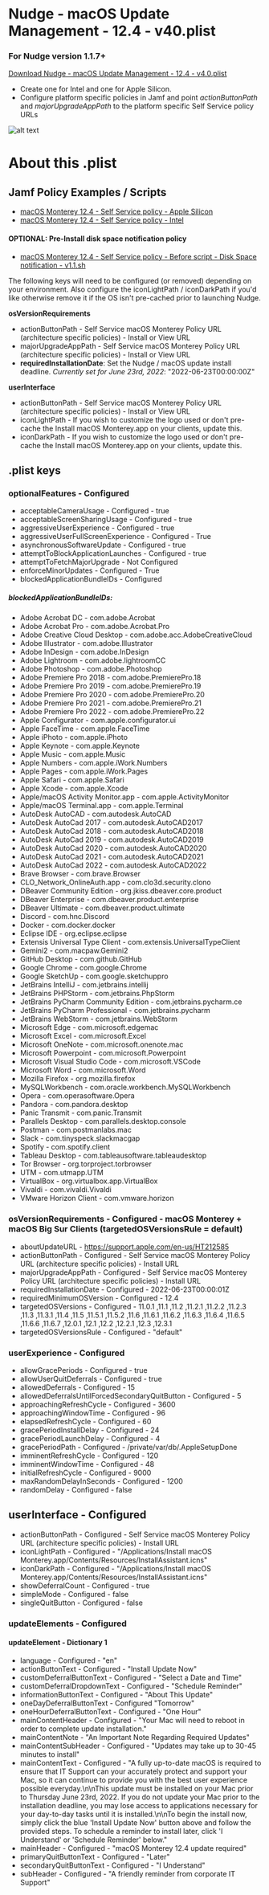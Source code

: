 # Nudge - macOS Update Management - 12.4 - v40.plist
### For Nudge version 1.1.7+

[Download Nudge - macOS Update Management - 12.4 - v4.0.plist](https://www.gregknackstedt.com/Jamf_things/Configuration%20Profiles/com.github.macadmins.nudge/12.4/Nudge%20-%20macOS%20Update%20Management%20-%2012.4%20-%20v4.0.plist) 
- Create one for Intel and one for Apple Silicon. 
- Configure platform specific policies in Jamf and point *actionButtonPath* and *majorUpgradeAppPath* to the platform specific Self Service policy URLs 

![alt text](https://www.gregknackstedt.com/Jamf_things/Configuration%20Profiles/com.github.macadmins.nudge/12.4/Nudge%20-%20macOS%20Update%20Management%20-%2012.4%20-%20v3.3.png)

# About this .plist

## Jamf Policy Examples / Scripts

- [macOS Monterey 12.4 - Self Service policy - Apple Silicon](https://www.gregknackstedt.com/Jamf_things/Configuration%20Profiles/com.github.macadmins.nudge/12.4/macOS%20Monterey%2012.4%20-%20Self%20Service%20policy%20-%20Apple%20Silicon%20-%20v1/)
- [macOS Monterey 12.4 - Self Service policy - Intel](https://www.gregknackstedt.com/Jamf_things/Configuration%20Profiles/com.github.macadmins.nudge/12.4/macOS%20Monterey%2012.4%20-%20Self%20Service%20policy%20-%20Intel%20-%20v1/)

#### OPTIONAL: Pre-Install disk space notification policy
- [macOS Monterey 12.4 - Self Service policy - Before script - Disk Space notification - v1.1.sh](https://www.gregknackstedt.com/Jamf_things/Configuration%20Profiles/com.github.macadmins.nudge/12.4/macOS%20Monterey%2012.4%20-%20Self%20Service%20policy%20-%20Before%20script%20-%20Disk%20Space%20notification%20-%20v1.1.sh)

The following keys will need to be configured (or removed) depending on your environment. Also configure the iconLightPath / iconDarkPath if you'd like otherwise remove it if the OS isn't pre-cached prior to launching Nudge.

**osVersionRequirements**
- actionButtonPath - Self Service macOS Monterey Policy URL (architecture specific policies) - Install or View URL
- majorUpgradeAppPath - Self Service macOS Monterey Policy URL (architecture specific policies) - Install or View URL
- **requiredInstallationDate**: Set the Nudge / macOS update install deadline. *Currently set for June 23rd, 2022*: "2022-06-23T00:00:00Z"

**userInterface**
- actionButtonPath - Self Service macOS Monterey Policy URL (architecture specific policies) - Install or View URL
- iconLightPath - If you wish to customize the logo used or don't pre-cache the Install macOS Monterey.app on your clients, update this.
- iconDarkPath - If you wish to customize the logo used or don't pre-cache the Install macOS Monterey.app on your clients, update this.

## .plist keys

### optionalFeatures - Configured
- acceptableCameraUsage - Configured - true
- acceptableScreenSharingUsage - Configured - true
- aggressiveUserExperience - Configured - true
- aggressiveUserFullScreenExperience - Configured - True
- asynchronousSoftwareUpdate - Configured - true
- attemptToBlockApplicationLaunches - Configured - true
- attemptToFetchMajorUpgrade - Not Configured
- enforceMinorUpdates - Configured - True
- blockedApplicationBundleIDs - Configured
##### blockedApplicationBundleIDs:
- Adobe Acrobat DC - com.adobe.Acrobat
- Adobe Acrobat Pro - com.adobe.Acrobat.Pro
- Adobe Creative Cloud Desktop - com.adobe.acc.AdobeCreativeCloud
- Adobe Illustrator - com.adobe.Illustrator
- Adobe InDesign - com.adobe.InDesign
- Adobe Lightroom - com.adobe.lightroomCC
- Adobe Photoshop - com.adobe.Photoshop
- Adobe Premiere Pro 2018 - com.adobe.PremierePro.18
- Adobe Premiere Pro 2019 - com.adobe.PremierePro.19
- Adobe Premiere Pro 2020 - com.adobe.PremierePro.20
- Adobe Premiere Pro 2021 - com.adobe.PremierePro.21
- Adobe Premiere Pro 2022 - com.adobe.PremierePro.22
- Apple Configurator - com.apple.configurator.ui
- Apple FaceTime - com.apple.FaceTime
- Apple iPhoto - com.apple.iPhoto
- Apple Keynote - com.apple.Keynote
- Apple Music - com.apple.Music
- Apple Numbers - com.apple.iWork.Numbers
- Apple Pages - com.apple.iWork.Pages
- Apple Safari - com.apple.Safari
- Apple Xcode - com.apple.Xcode
- Apple/macOS Activity Monitor.app - com.apple.ActivityMonitor
- Apple/macOS Terminal.app - com.apple.Terminal
- AutoDesk AutoCAD - com.autodesk.AutoCAD
- AutoDesk AutoCad 2017 - com.autodesk.AutoCAD2017
- AutoDesk AutoCad 2018 - com.autodesk.AutoCAD2018
- AutoDesk AutoCad 2019 - com.autodesk.AutoCAD2019
- AutoDesk AutoCad 2020 - com.autodesk.AutoCAD2020
- AutoDesk AutoCad 2021 - com.autodesk.AutoCAD2021
- AutoDesk AutoCad 2022 - com.autodesk.AutoCAD2022
- Brave Browser - com.brave.Browser
- CLO_Network_OnlineAuth.app - com.clo3d.security.clono
- DBeaver Community Edition - org.jkiss.dbeaver.core.product
- DBeaver Enterprise - com.dbeaver.product.enterprise
- DBeaver Ultimate - com.dbeaver.product.ultimate
- Discord - com.hnc.Discord
- Docker - com.docker.docker
- Eclipse IDE - org.eclipse.eclipse
- Extensis Universal Type Client - com.extensis.UniversalTypeClient
- Gemini2 - com.macpaw.Gemini2
- GitHub Desktop - com.github.GitHub
- Google Chrome - com.google.Chrome
- Google SketchUp - com.google.sketchuppro
- JetBrains IntelliJ - com.jetbrains.intellij
- JetBrains PHPStorm - com.jetbrains.PhpStorm
- JetBrains PyCharm Community Edition - com.jetbrains.pycharm.ce
- JetBrains PyCharm Professional - com.jetbrains.pycharm
- JetBrains WebStorm - com.jetbrains.WebStorm
- Microsoft Edge - com.microsoft.edgemac
- Microsoft Excel - com.microsoft.Excel
- Microsoft OneNote - com.microsoft.onenote.mac
- Microsoft Powerpoint - com.microsoft.Powerpoint
- Microsoft Visual Studio Code - com.microsoft.VSCode
- Microsoft Word - com.microsoft.Word
- Mozilla Firefox - org.mozilla.firefox
- MySQLWorkbench - com.oracle.workbench.MySQLWorkbench
- Opera - com.operasoftware.Opera
- Pandora - com.pandora.desktop
- Panic Transmit - com.panic.Transmit
- Parallels Desktop - com.parallels.desktop.console
- Postman - com.postmanlabs.mac
- Slack - com.tinyspeck.slackmacgap
- Spotify - com.spotify.client
- Tableau Desktop - com.tableausoftware.tableaudesktop
- Tor Browser - org.torproject.torbrowser
- UTM - com.utmapp.UTM
- VirtualBox - org.virtualbox.app.VirtualBox
- Vivaldi - com.vivaldi.Vivaldi
- VMware Horizon Client - com.vmware.horizon

### osVersionRequirements - Configured - macOS Monterey + macOS Big Sur Clients (targetedOSVersionsRule = default)
- aboutUpdateURL - https://support.apple.com/en-us/HT212585
- actionButtonPath - Configured - Self Service macOS Monterey Policy URL (architecture specific policies) - Install URL
- majorUpgradeAppPath - Configured - Self Service macOS Monterey Policy URL (architecture specific policies) - Install URL
- requiredInstallationDate - Configured - 2022-06-23T00:00:01Z
- requiredMinimumOSVersion - Configured - 12.4
- targetedOSVersions - Configured - 11.0.1 ,11.1 ,11.2 ,11.2.1 ,11.2.2 ,11.2.3 ,11.3 ,11.3.1 ,11.4 ,11.5 ,11.5.1 ,11.5.2 ,11.6 ,11.6.1 ,11.6.2 ,11.6.3 ,11.6.4 ,11.6.5 ,11.6.6 ,11.6.7 ,12.0.1 ,12.1 ,12.2 ,12.2.1 ,12.3 ,12.3.1
- targetedOSVersionsRule - Configured - "default"

### userExperience - Configured
- allowGracePeriods - Configured - true
- allowUserQuitDeferrals - Configured - true
- allowedDeferrals - Configured - 15
- allowedDeferralsUntilForcedSecondaryQuitButton - Configured - 5
- approachingRefreshCycle - Configured - 3600
- approachingWindowTime - Configured - 96
- elapsedRefreshCycle - Configured - 60
- gracePeriodInstallDelay - Configured - 24
- gracePeriodLaunchDelay - Configured - 4
- gracePeriodPath - Configured - /private/var/db/.AppleSetupDone
- imminentRefreshCycle - Configured - 120
- imminentWindowTime - Configured - 48
- initialRefreshCycle - Configured - 9000
- maxRandomDelayInSeconds - Configured - 1200
- randomDelay - Configured - false

## userInterface - Configured
- actionButtonPath - Configured - Self Service macOS Monterey Policy URL (architecture specific policies) - Install URL
- iconLightPath - Configured - "/Applications/Install macOS Monterey.app/Contents/Resources/InstallAssistant.icns"
- iconDarkPath - Configured - "/Applications/Install macOS Monterey.app/Contents/Resources/InstallAssistant.icns"
- showDeferralCount - Configured - true
- simpleMode - Configured - false
- singleQuitButton - Configured - false

### updateElements - Configured
#### updateElement - Dictionary 1
- language - Configured - "en"
- actionButtonText - Configured - "Install Update Now"
- customDeferralButtonText - Configured - "Select a Date and Time"
- customDeferralDropdownText - Configured - "Schedule Reminder"
- informationButtonText - Configured - "About This Update"
- oneDayDeferralButtonText - Configured "Tomorrow"
- oneHourDeferralButtonText - Configured - "One Hour"
- mainContentHeader - Configured - "Your Mac will need to reboot in order to complete update installation."
- mainContentNote - "An Important Note Regarding Required Updates"
- mainContentSubHeader - Configured - "Updates may take up to 30-45 minutes to install"
- mainContentText - Configured - "A fully up-to-date macOS is required to ensure that IT Support can your accurately protect and support your Mac, so it can continue to provide you with the best user experience possible everyday.\n\nThis update must be installed on your Mac prior to Thursday June 23rd, 2022. If you do not update your Mac prior to the installation deadline, you may lose access to applications necessary for your day-to-day tasks until it is installed.\n\nTo begin the install now, simply click the blue 'Install Update Now' button above and follow the provided steps. To schedule a reminder to install later, click 'I Understand' or 'Schedule Reminder' below."
- mainHeader - Configured - "macOS Monterey 12.4 update required"
- primaryQuitButtonText - Configured - "Later"
- secondaryQuitButtonText - Configured - "I Understand"
- subHeader - Configured - "A friendly reminder from corporate IT Support"

